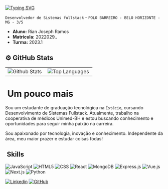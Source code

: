 [![Typing SVG](https://readme-typing-svg.demolab.com?font=Fira+Code&weight=900&size=24&duration=1000&pause=7000&color=C109F7&center=true&vCenter=true&random=true&width=435&lines=%F0%9F%92%9CHello!+I+am+Rian+Joseph%F0%9F%92%9C)](https://git.io/typing-svg)

`Desenvolvedor de Sistemas fullstack` -
`POLO BARREIRO - BELO HORIZONTE - MG - 3/5`

- **Aluno:** Rian Joseph Ramos 
- **Matrícula:** 2022029..
- **Turma:** 2023.1



## ⚙️ GitHub Stats

<table>
  <tr>
    <td>
      <img align="left" src="https://github-readme-stats.vercel.app/api?username=rianjsp&theme=dark&hide_border=false&include_all_commits=true" alt="Github Stats" />
    </td>
    <td>
      <img align="left" src="https://github-readme-stats.vercel.app/api/top-langs/?username=rianjsp&theme=dark&hide_border=false&include_all_commits=true&count_private=true&layout=compact" alt="Top Languages" />
    </td>
  </tr>
</table>



# &nbsp;Um pouco mais

Sou um estudante de graduação tecnológica na `Estácio`, cursando Desenvolvimento de Sistemas Fullstack. Atualmente, trabalho na cooperativa de médicos Unimed-BH e estou buscando conhecimento e oportunidades para seguir minha paixão na carreira.

Sou apaixonado por tecnologia, inovação e conhecimento. Independente da área, meu maior prazer e estudar coisas fodas!

## &nbsp;Skills

![JavaScript](https://img.shields.io/badge/-JavaScript-333333?style=flat&logo=javascript)
![HTML5](https://img.shields.io/badge/-HTML5-333333?style=flat&logo=HTML5)
![CSS](https://img.shields.io/badge/-CSS-333333?style=flat&logo=CSS3&logoColor=1572B6)
![React](https://img.shields.io/badge/-React-333333?style=flat&logo=react)
![MongoDB](https://img.shields.io/badge/-MongoDB-333333?style=flat&logo=mongodb)
![Express.js](https://img.shields.io/badge/-Express.js-333333?style=flat&logo=express)
![Vue.js](https://img.shields.io/badge/-Vue.js-333333?style=flat&logo=vue.js)
![Next.js](https://img.shields.io/badge/-Next.js-333333?style=flat&logo=next.js)
![Python](https://img.shields.io/badge/-Python-333333?style=flat&logo=python)

[![Linkedin](https://img.shields.io/badge/-rianjoseph-blue?style=flat-square&logo=Linkedin&logoColor=white&link=https://www.linkedin.com/in/rian-joseph/)](https://www.linkedin.com/in/rian-joseph/)
[![GitHub](https://img.shields.io/github/followers/rianjsp?label=follow&style=social)](https://github.com/rianjsp)
